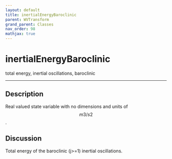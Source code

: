 ```yaml
---
layout: default
title: inertialEnergyBaroclinic
parent: WVTransform
grand_parent: Classes
nav_order: 98
mathjax: true
---
```


#  inertialEnergyBaroclinic

total energy, inertial oscillations, baroclinic


---

## Description
Real valued state variable with no dimensions and units of $$m3/s2$$.

## Discussion

Total energy of the baroclinic (j>=1) inertial oscillations.

